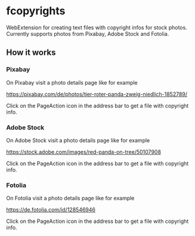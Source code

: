 # fcopyrights
WebExtension for creating text files with copyright infos for stock photos.
Currently supports photos from Pixabay, Adobe Stock and Fotolia.

## How it works

### Pixabay
On Pixabay visit a photo details page like for example

https://pixabay.com/de/photos/tier-roter-panda-zweig-niedlich-1852789/

Click on the PageAction icon in the address bar to get a file with copyright info.


### Adobe Stock
On Adobe Stock visit a photo details page like for example

https://stock.adobe.com/images/red-panda-on-tree/50107908

Click on the PageAction icon in the address bar to get a file with copyright info.


### Fotolia
On Fotolia visit a photo details page like for example

https://de.fotolia.com/id/128546946

Click on the PageAction icon in the address bar to get a file with copyright info.
